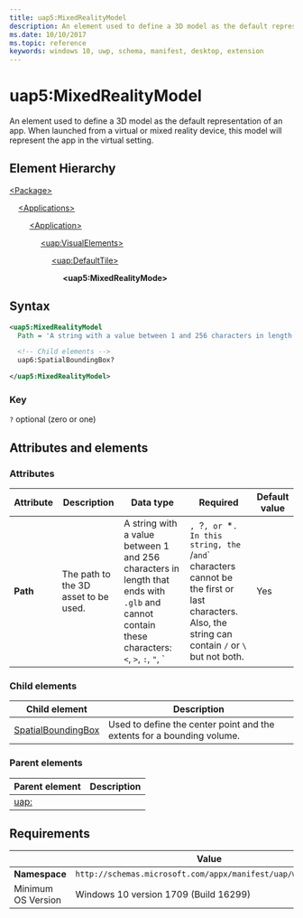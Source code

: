 ```yaml
---
title: uap5:MixedRealityModel
description: An element used to define a 3D model as the default representation of an app. When launched from a virtual or mixed reality device, this model will represent the app in the virtual setting.
ms.date: 10/10/2017
ms.topic: reference
keywords: windows 10, uwp, schema, manifest, desktop, extension 
---
```


# uap5:MixedRealityModel

An element used to define a 3D model as the default representation of an app. When launched from a virtual or mixed reality device, this model will represent the app in the virtual setting.

## Element Hierarchy

[\<Package\>](element-package.md)

&nbsp;&nbsp;&nbsp;&nbsp;[\<Applications\>](element-applications.md)

&nbsp;&nbsp;&nbsp;&nbsp; &nbsp;&nbsp;&nbsp;&nbsp;[\<Application\>](element-application.md)

&nbsp;&nbsp;&nbsp;&nbsp; &nbsp;&nbsp;&nbsp;&nbsp; &nbsp;&nbsp;&nbsp;&nbsp;[\<uap:VisualElements\>](element-uap-visualelements.md)

&nbsp;&nbsp;&nbsp;&nbsp; &nbsp;&nbsp;&nbsp;&nbsp; &nbsp;&nbsp;&nbsp;&nbsp; &nbsp;&nbsp;&nbsp;&nbsp;[\<uap:DefaultTile\>](element-uap-defaulttile.md)

&nbsp;&nbsp;&nbsp;&nbsp; &nbsp;&nbsp;&nbsp;&nbsp; &nbsp;&nbsp;&nbsp;&nbsp; &nbsp;&nbsp;&nbsp;&nbsp; &nbsp;&nbsp;&nbsp;&nbsp;**\<uap5:MixedRealityMode\>**

## Syntax

```xml
<uap5:MixedRealityModel
  Path = 'A string with a value between 1 and 256 characters in length that ends with ".glb" and cannot contain these characters: <, >, :, ", |, ?, or *. In this string, the / and \ characters cannot be the first or last characters. Also, the string can contain / or \ but not both.' >

  <!-- Child elements -->
  uap6:SpatialBoundingBox?

</uap5:MixedRealityModel>
```

### Key

`?` optional (zero or one)

## Attributes and elements

### Attributes

| Attribute | Description | Data type | Required | Default value |
|-|-|-|-|-|
| **Path** | The path to the 3D asset to be used. | A string with a value between 1 and 256 characters in length that ends with `.glb` and cannot contain these characters: `<`, `>`, `:`, `"`, `|`, `?`, or `*`. In this string, the `/` and `\` characters cannot be the first or last characters. Also, the string can contain `/` or `\` but not both. | Yes |  |

### Child elements

| Child element | Description |
|-|-|
| [SpatialBoundingBox](element-uap6-spatialboundingbox.md) | Used to define the center point and the extents for a bounding volume. |

### Parent elements

| Parent element | Description |
|-|-|
| [uap:](element-uap-extension.md) |  |

## Requirements

|   | Value |
|--|--|
| **Namespace** | `http://schemas.microsoft.com/appx/manifest/uap/windows10/5` |
| Minimum OS Version | Windows 10 version 1709 (Build 16299) |
